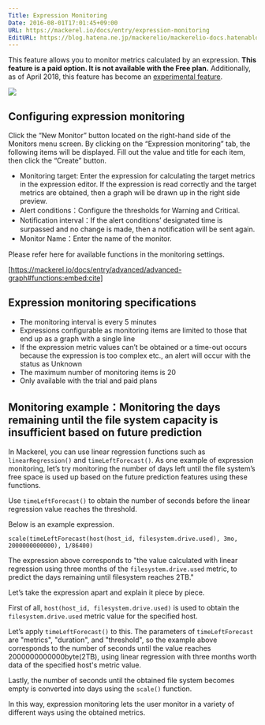 ```yaml
---
Title: Expression Monitoring
Date: 2016-08-01T17:01:45+09:00
URL: https://mackerel.io/docs/entry/expression-monitoring
EditURL: https://blog.hatena.ne.jp/mackerelio/mackerelio-docs.hatenablog.mackerel.io/atom/entry/10328749687177048258
---
```


This feature allows you to monitor metrics calculated by an expression.
**This feature is a paid option. It is not available with the Free plan.** Additionally, as of April 2018, this feature has become an [experimental feature](https://mackerel.io/docs/entry/advanced/experimental-features). 

![](https://cdn-ak.f.st-hatena.com/images/fotolife/a/andyyk/20160801/20160801115334.png)

## Configuring expression monitoring 
Click the “New Monitor” button located on the right-hand side of the Monitors menu screen. By clicking on the “Expression monitoring” tab, the following items will be displayed. Fill out the value and title for each item, then click the “Create” button. 

- Monitoring target: Enter the expression for calculating the target metrics in the expression editor. If the expression is read correctly and the target metrics are obtained, then a graph will be drawn up in the right side preview.  
- Alert conditions：Configure the thresholds for Warning and Critical.
- Notification interval：If the alert conditions’ designated time is surpassed and no change is made, then a notification will be sent again.
- Monitor Name：Enter the name of the monitor. 

Please refer here for available functions in the monitoring settings.

[https://mackerel.io/docs/entry/advanced/advanced-graph#functions:embed:cite]

## Expression monitoring specifications

- The monitoring interval is every 5 minutes 
- Expressions configurable as monitoring items are limited to those that end up as a graph with a single line
- If the expression metric values can’t be obtained or a time-out occurs because the expression is too complex etc., an alert will occur with the status as Unknown
- The maximum number of monitoring items is 20
- Only available with the trial and paid plans

<h2 id="future-predictions">Monitoring example：Monitoring the days remaining until the file system capacity is insufficient based on future prediction</h2>

In Mackerel, you can use linear regression functions such as `linearRegression()` and `timeLeftForecast()`.  As one example of expression monitoring, let’s try monitoring the number of days left until the file system’s free space is used up based on the future prediction features using these functions.

Use `timeLeftForecast()` to obtain the number of seconds before the linear regression value reaches the threshold.

Below is an example expression. 

```
scale(timeLeftForecast(host(host_id, filesystem.drive.used), 3mo, 2000000000000), 1/86400)
```

The expression above corresponds to "the value calculated with linear regression using three months of the `filesystem.drive.used` metric, to predict the days remaining until filesystem reaches 2TB."

Let’s take the expression apart and explain it piece by piece.

First of all, `host(host_id, filesystem.drive.used)` is used to obtain the `filesystem.drive.used` metric value for the specified host.

Let’s apply `timeLeftForecast()` to this. The parameters of `timeLeftForecast` are "metrics", "duration", and "threshold", so the example above corresponds to the number of seconds until the value reaches 2000000000000byte(2TB), using linear regression with three months worth data of the specified host's metric value.

Lastly, the number of seconds until the obtained file system becomes empty is converted into days using the `scale()` function.

In this way, expression monitoring lets the user monitor in a variety of different ways using the obtained metrics.
